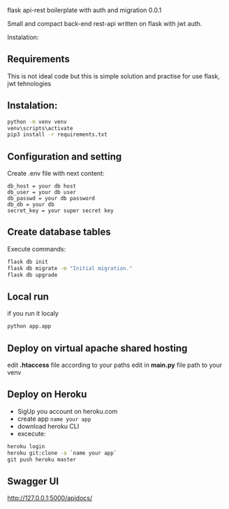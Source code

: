 flask api-rest boilerplate with auth and migration 0.0.1

Small and compact back-end rest-api written on flask with jwt auth.  

Instalation:
## Requirements
This is not ideal code but this is simple solution and practise for use flask, jwt tehnologies
## Instalation:
```cmd
python -m venv venv
venv\scripts\activate
pip3 install -r requirements.txt
```
## Configuration and setting
Create .env file with next content:

```.env
db_host = your db host
db_user = your db user
db_passwd = your db password
db_db = your db
secret_key = your super secret key
```
## Create database tables
Execute commands:
```cmd
flask db init
flask db migrate -m "Initial migration."
flask db upgrade
```
## Local run
if you run it localy
```cmd
python app.app 
```
## Deploy on virtual apache shared hosting
edit **.htaccess** file according to your paths
edit in **main.py** file path to your venv
## Deploy on Heroku
- SigUp you account on heroku.com
- create app `name your app`
- download heroku CLI
- excecute:
```cmd
heroku login
heroku git:clone -a `name your app`
git push heroku master 
```
## Swagger UI
http://127.0.0.1:5000/apidocs/
